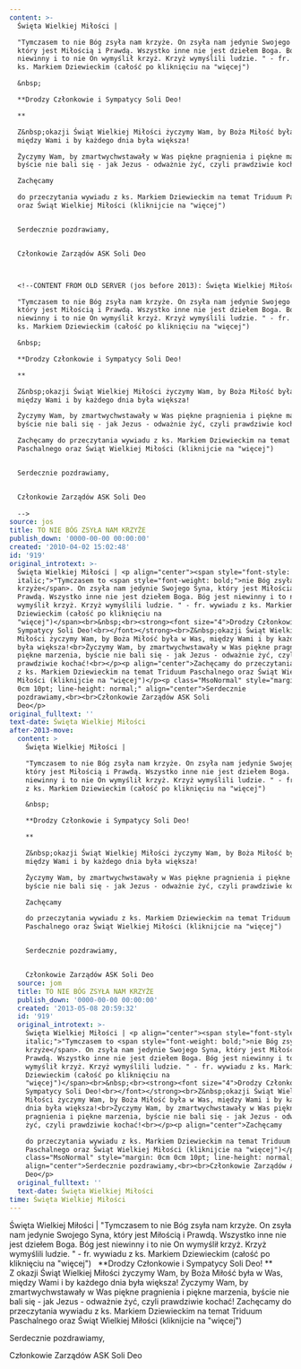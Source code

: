 ```yaml
---
content: >-
  Święta Wielkiej Miłości | 

  "Tymczasem to nie Bóg zsyła nam krzyże. On zsyła nam jedynie Swojego Syna,
  który jest Miłością i Prawdą. Wszystko inne nie jest dziełem Boga. Bóg jest
  niewinny i to nie On wymyślił krzyż. Krzyż wymyślili ludzie. " - fr. wywiadu z
  ks. Markiem Dziewieckim (całość po kliknięciu na "więcej")

  &nbsp;

  **Drodzy Członkowie i Sympatycy Soli Deo!

  **

  Z&nbsp;okazji Świąt Wielkiej Miłości życzymy Wam, by Boża Miłość była w Was,
  między Wami i by każdego dnia była większa!

  Życzymy Wam, by zmartwychwstawały w Was piękne pragnienia i piękne marzenia,
  byście nie bali się - jak Jezus - odważnie żyć, czyli prawdziwie kochać!

  Zachęcamy 

  do przeczytania wywiadu z ks. Markiem Dziewieckim na temat Triduum Paschalnego
  oraz Świąt Wielkiej Miłości (kliknijcie na "więcej")


  Serdecznie pozdrawiamy,


  Członkowie Zarządów ASK Soli Deo



  <!--CONTENT FROM OLD SERVER (jos before 2013): Święta Wielkiej Miłości | 

  "Tymczasem to nie Bóg zsyła nam krzyże. On zsyła nam jedynie Swojego Syna,
  który jest Miłością i Prawdą. Wszystko inne nie jest dziełem Boga. Bóg jest
  niewinny i to nie On wymyślił krzyż. Krzyż wymyślili ludzie. " - fr. wywiadu z
  ks. Markiem Dziewieckim (całość po kliknięciu na "więcej")

  &nbsp;

  **Drodzy Członkowie i Sympatycy Soli Deo!

  **

  Z&nbsp;okazji Świąt Wielkiej Miłości życzymy Wam, by Boża Miłość była w Was,
  między Wami i by każdego dnia była większa!

  Życzymy Wam, by zmartwychwstawały w Was piękne pragnienia i piękne marzenia,
  byście nie bali się - jak Jezus - odważnie żyć, czyli prawdziwie kochać!

  Zachęcamy do przeczytania wywiadu z ks. Markiem Dziewieckim na temat Triduum
  Paschalnego oraz Świąt Wielkiej Miłości (kliknijcie na "więcej")


  Serdecznie pozdrawiamy,


  Członkowie Zarządów ASK Soli Deo
                                      
  -->
source: jos
title: TO NIE BÓG ZSYŁA NAM KRZYŻE
publish_down: '0000-00-00 00:00:00'
created: '2010-04-02 15:02:48'
id: '919'
original_introtext: >-
  Święta Wielkiej Miłości | <p align="center"><span style="font-style:
  italic;">"Tymczasem to <span style="font-weight: bold;">nie Bóg zsyła nam
  krzyże</span>. On zsyła nam jedynie Swojego Syna, który jest Miłością i
  Prawdą. Wszystko inne nie jest dziełem Boga. Bóg jest niewinny i to nie On
  wymyślił krzyż. Krzyż wymyślili ludzie. " - fr. wywiadu z ks. Markiem
  Dziewieckim (całość po kliknięciu na
  "więcej")</span><br>&nbsp;<br><strong><font size="4">Drodzy Członkowie i
  Sympatycy Soli Deo!<br></font></strong><br>Z&nbsp;okazji Świąt Wielkiej
  Miłości życzymy Wam, by Boża Miłość była w Was, między Wami i by każdego dnia
  była większa!<br>Życzymy Wam, by zmartwychwstawały w Was piękne pragnienia i
  piękne marzenia, byście nie bali się - jak Jezus - odważnie żyć, czyli
  prawdziwie kochać!<br></p><p align="center">Zachęcamy do przeczytania wywiadu
  z ks. Markiem Dziewieckim na temat Triduum Paschalnego oraz Świąt Wielkiej
  Miłości (kliknijcie na "więcej")</p><p class="MsoNormal" style="margin: 0cm
  0cm 10pt; line-height: normal;" align="center">Serdecznie
  pozdrawiamy,<br><br>Członkowie Zarządów ASK Soli
  Deo</p>                                    
original_fulltext: ''
text-date: Święta Wielkiej Miłości
after-2013-move:
  content: >
    Święta Wielkiej Miłości | 

    "Tymczasem to nie Bóg zsyła nam krzyże. On zsyła nam jedynie Swojego Syna,
    który jest Miłością i Prawdą. Wszystko inne nie jest dziełem Boga. Bóg jest
    niewinny i to nie On wymyślił krzyż. Krzyż wymyślili ludzie. " - fr. wywiadu
    z ks. Markiem Dziewieckim (całość po kliknięciu na "więcej")

    &nbsp;

    **Drodzy Członkowie i Sympatycy Soli Deo!

    **

    Z&nbsp;okazji Świąt Wielkiej Miłości życzymy Wam, by Boża Miłość była w Was,
    między Wami i by każdego dnia była większa!

    Życzymy Wam, by zmartwychwstawały w Was piękne pragnienia i piękne marzenia,
    byście nie bali się - jak Jezus - odważnie żyć, czyli prawdziwie kochać!

    Zachęcamy 

    do przeczytania wywiadu z ks. Markiem Dziewieckim na temat Triduum
    Paschalnego oraz Świąt Wielkiej Miłości (kliknijcie na "więcej")


    Serdecznie pozdrawiamy,


    Członkowie Zarządów ASK Soli Deo
  source: jom
  title: TO NIE BÓG ZSYŁA NAM KRZYŻE
  publish_down: '0000-00-00 00:00:00'
  created: '2013-05-08 20:59:32'
  id: '919'
  original_introtext: >-
    Święta Wielkiej Miłości | <p align="center"><span style="font-style:
    italic;">"Tymczasem to <span style="font-weight: bold;">nie Bóg zsyła nam
    krzyże</span>. On zsyła nam jedynie Swojego Syna, który jest Miłością i
    Prawdą. Wszystko inne nie jest dziełem Boga. Bóg jest niewinny i to nie On
    wymyślił krzyż. Krzyż wymyślili ludzie. " - fr. wywiadu z ks. Markiem
    Dziewieckim (całość po kliknięciu na
    "więcej")</span><br>&nbsp;<br><strong><font size="4">Drodzy Członkowie i
    Sympatycy Soli Deo!<br></font></strong><br>Z&nbsp;okazji Świąt Wielkiej
    Miłości życzymy Wam, by Boża Miłość była w Was, między Wami i by każdego
    dnia była większa!<br>Życzymy Wam, by zmartwychwstawały w Was piękne
    pragnienia i piękne marzenia, byście nie bali się - jak Jezus - odważnie
    żyć, czyli prawdziwie kochać!<br></p><p align="center">Zachęcamy 

    do przeczytania wywiadu z ks. Markiem Dziewieckim na temat Triduum
    Paschalnego oraz Świąt Wielkiej Miłości (kliknijcie na "więcej")</p><p
    class="MsoNormal" style="margin: 0cm 0cm 10pt; line-height: normal;"
    align="center">Serdecznie pozdrawiamy,<br><br>Członkowie Zarządów ASK Soli
    Deo</p>
  original_fulltext: ''
  text-date: Święta Wielkiej Miłości
time: Święta Wielkiej Miłości
---
```

Święta Wielkiej Miłości | 
"Tymczasem to nie Bóg zsyła nam krzyże. On zsyła nam jedynie Swojego Syna, który jest Miłością i Prawdą. Wszystko inne nie jest dziełem Boga. Bóg jest niewinny i to nie On wymyślił krzyż. Krzyż wymyślili ludzie. " - fr. wywiadu z ks. Markiem Dziewieckim (całość po kliknięciu na "więcej")
&nbsp;
**Drodzy Członkowie i Sympatycy Soli Deo!
**
Z&nbsp;okazji Świąt Wielkiej Miłości życzymy Wam, by Boża Miłość była w Was, między Wami i by każdego dnia była większa!
Życzymy Wam, by zmartwychwstawały w Was piękne pragnienia i piękne marzenia, byście nie bali się - jak Jezus - odważnie żyć, czyli prawdziwie kochać!
Zachęcamy 
do przeczytania wywiadu z ks. Markiem Dziewieckim na temat Triduum Paschalnego oraz Świąt Wielkiej Miłości (kliknijcie na "więcej")

Serdecznie pozdrawiamy,

Członkowie Zarządów ASK Soli Deo


<!--CONTENT FROM OLD SERVER (jos before 2013): Święta Wielkiej Miłości | 
"Tymczasem to nie Bóg zsyła nam krzyże. On zsyła nam jedynie Swojego Syna, który jest Miłością i Prawdą. Wszystko inne nie jest dziełem Boga. Bóg jest niewinny i to nie On wymyślił krzyż. Krzyż wymyślili ludzie. " - fr. wywiadu z ks. Markiem Dziewieckim (całość po kliknięciu na "więcej")
&nbsp;
**Drodzy Członkowie i Sympatycy Soli Deo!
**
Z&nbsp;okazji Świąt Wielkiej Miłości życzymy Wam, by Boża Miłość była w Was, między Wami i by każdego dnia była większa!
Życzymy Wam, by zmartwychwstawały w Was piękne pragnienia i piękne marzenia, byście nie bali się - jak Jezus - odważnie żyć, czyli prawdziwie kochać!
Zachęcamy do przeczytania wywiadu z ks. Markiem Dziewieckim na temat Triduum Paschalnego oraz Świąt Wielkiej Miłości (kliknijcie na "więcej")

Serdecznie pozdrawiamy,

Członkowie Zarządów ASK Soli Deo
                                    
-->

<!--{{json:{"created_date":"2010-04-02 15:02:48","publish_down":"0000-00-00 00:00:00","id":"919"}}}-->